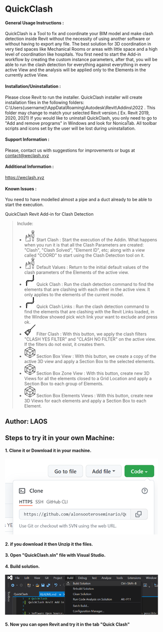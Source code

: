 # QuickClash

#### General Usage Instructions :

QuickClash is a Tool to fix and coordinate your BIM model and make clash detection inside Revit without the necessity of using another software or without having to export any file.
The best solution for 3D coordination in very tied spaces like Mechanical Rooms or areas with little space and a high level of coordination like hospitals.
You first need to start the Add-in workflow by creating the custom instance parameters, after that, you will be able to run the clash detection for everything against everything in every active View and the analysis will be applied only to the Elements in the currently active View.


#### Installation/Uninstallation :

Please close Revit to run the installer. QuickClash installer will create installation files in the following folders: C:\Users\{username}\AppData\Roaming\Autodesk\Revit\Addins\2022 . This folder may change to match your selected Revit version.( Ex. Revit 2019, 2020, 2021)
If you would like to uninstall QuickClash, you only need to go to "Add and remove programs" in Windows and look for NonicaTab. All toolbar scripts and icons set by the user will be lost during uninstallation.

#### Support Information :

Please, contact us with suggestions for improvements or bugs at contact@weclash.xyz

#### Additional Information :

https://weclash.xyz

#### Known Issues :

You need to have modelled almost a pipe and a duct already to be able to start the execution.

QuickClash Revit Add-in for Clash Detection

>
>
> Include:
> + ![image](/Resources/architech-working-(1).png) Start Clash : Start the execution of the Addin. What happens when you run it is that all the Clash Parameters are created: "Clash", "Clash Solved", "Element ID", etc; along with a view called "COORD" to start using the Clash Detection tool on it.
> + ![image](/Resources/architech-working-(1).png) Default Values : Return to the initial default values of the clash parameters of the Elements of the active view.
> + ![image](/Resources/pipes-angles-(1).png) Quick Clash : Run the clash detection command to find the elements that are clashing with each other in the active view. It only applies to the elements of the current model.
> + ![image](/Resources/pipes-angles-(1).png) Quick Clash Links : Run the clash detection command to find the elements that are clashing with the Revit Links loaded, in the Window showed pick wich link your want to exclude and press ok.
> + ![image](/Resources/broom-(1).png) Filter Clash : With this button, we apply the clash filters "CLASH YES FILTER" and "CLASH NO FILTER" on the active view. If the filters do not exist, it creates them.
> + ![image](/Resources/3d-(1).png) Section Box View : With this button, we create a copy of the active 3D view and apply a Section Box to the selected elements.
> + ![image](/Resources/3d-(1).png) Section Box Zone View : With this button, create new 3D Views for all the elements closed to a Grid Location and apply a Section Box to each group of Elements.
> + ![image](/Resources/3d-(1).png) Section Box Elements Views : With this button, create new 3D Views for each elements and apply a Section Box to each Element.

## Author: LAOS

## Steps to try it in your own Machine:

#### 1. Clone it or Download it in your machine.

![image](/Resources/clone-repo.png)

#### 2. if you download it then Unzip it the files.

#### 3. Open "QuickClash.sln" file with Visual Studio.

#### 4. Build solution.

![image](/Resources/build-solution.png)

#### 5. Now you can open Revit and try it in the tab "Quick Clash"